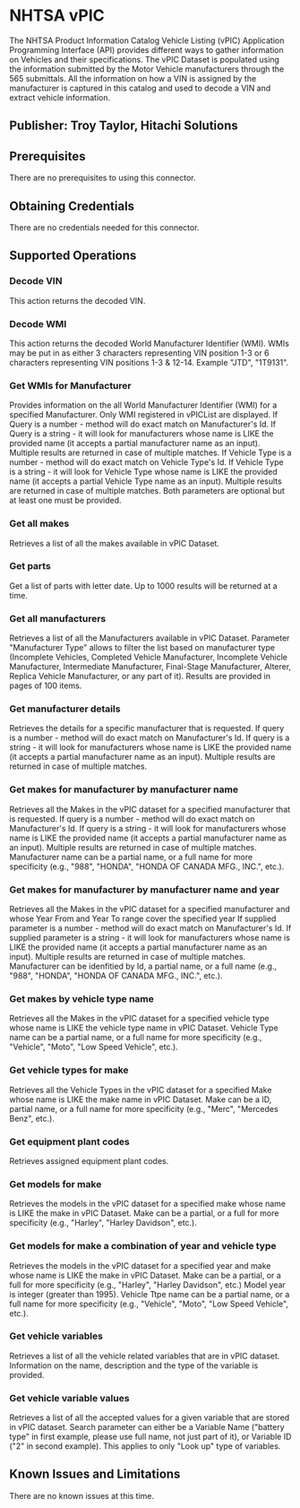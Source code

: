 # NHTSA vPIC
The NHTSA Product Information Catalog Vehicle Listing (vPIC) Application Programming Interface (API) provides different ways to gather information on Vehicles and their specifications. The vPIC Dataset is populated using the information submitted by the Motor Vehicle manufacturers through the 565 submittals. All the information on how a VIN is assigned by the manufacturer is captured in this catalog and used to decode a VIN and extract vehicle information.

## Publisher: Troy Taylor, Hitachi Solutions

## Prerequisites
There are no prerequisites to using this connector.

## Obtaining Credentials
There are no credentials needed for this connector.

## Supported Operations
### Decode VIN
This action returns the decoded VIN.
### Decode WMI
This action returns the decoded World Manufacturer Identifier (WMI). WMIs may be put in as either 3 characters representing VIN position 1-3 or 6 characters representing VIN positions 1-3 & 12-14. Example "JTD", "1T9131".
### Get WMIs for Manufacturer
Provides information on the all World Manufacturer Identifier (WMI) for a specified Manufacturer. Only WMI registered in vPICList are displayed. If Query is a number - method will do exact match on Manufacturer's Id. If Query is a string - it will look for manufacturers whose name is LIKE the provided name (it accepts a partial manufacturer name as an input). Multiple results are returned in case of multiple matches. If Vehicle Type is a number - method will do exact match on Vehicle Type's Id. If Vehicle Type is a string - it will look for Vehicle Type whose name is LIKE the provided name (it accepts a partial Vehicle Type name as an input). Multiple results are returned in case of multiple matches. Both parameters are optional but at least one must be provided.
### Get all makes
Retrieves a list of all the makes available in vPIC Dataset.
### Get parts
Get a list of parts with letter date. Up to 1000 results will be returned at a time.
### Get all manufacturers
Retrieves a list of all the Manufacturers available in vPIC Dataset. Parameter "Manufacturer Type" allows to filter the list based on manufacturer type (Incomplete Vehicles, Completed Vehicle Manufacturer, Incomplete Vehicle Manufacturer, Intermediate Manufacturer, Final-Stage Manufacturer, Alterer, Replica Vehicle Manufacturer, or any part of it). Results are provided in pages of 100 items.
### Get manufacturer details
Retrieves the details for a specific manufacturer that is requested. If query is a number - method will do exact match on Manufacturer's Id. If query is a string - it will look for manufacturers whose name is LIKE the provided name (it accepts a partial manufacturer name as an input). Multiple results are returned in case of multiple matches.
### Get makes for manufacturer by manufacturer name
Retrieves all the Makes in the vPIC dataset for a specified manufacturer that is requested. If query is a number - method will do exact match on Manufacturer's Id. If query is a string - it will look for manufacturers whose name is LIKE the provided name (it accepts a partial manufacturer name as an input). Multiple results are returned in case of multiple matches. Manufacturer name can be a partial name, or a full name for more specificity (e.g., "988", "HONDA", "HONDA OF CANADA MFG., INC.", etc.).
### Get makes for manufacturer by manufacturer name and year
Retrieves all the Makes in the vPIC dataset for a specified manufacturer and whose Year From and Year To range cover the specified year If supplied parameter is a number - method will do exact match on Manufacturer's Id. If supplied parameter is a string - it will look for manufacturers whose name is LIKE the provided name (it accepts a partial manufacturer name as an input). Multiple results are returned in case of multiple matches. Manufacturer can be idenfitied by Id, a partial name, or a full name (e.g., "988", "HONDA", "HONDA OF CANADA MFG., INC.", etc.).
### Get makes by vehicle type name
Retrieves all the Makes in the vPIC dataset for a specified vehicle type whose name is LIKE the vehicle type name in vPIC Dataset. Vehicle Type name can be a partial name, or a full name for more specificity (e.g., "Vehicle", "Moto", "Low Speed Vehicle", etc.).
### Get vehicle types for make
Retrieves all the Vehicle Types in the vPIC dataset for a specified Make whose name is LIKE the make name in vPIC Dataset. Make can be a ID, partial name, or a full name for more specificity (e.g., "Merc", "Mercedes Benz", etc.).
### Get equipment plant codes
Retrieves assigned equipment plant codes.
### Get models for make
Retrieves the models in the vPIC dataset for a specified make whose name is LIKE the make in vPIC Dataset. Make can be a partial, or a full for more specificity (e.g., "Harley", "Harley Davidson", etc.).
### Get models for make a combination of year and vehicle type
Retrieves the models in the vPIC dataset for a specified year and make whose name is LIKE the make in vPIC Dataset. Make can be a partial, or a full for more specificity (e.g., "Harley", "Harley Davidson", etc.) Model year is integer (greater than 1995). Vehicle Ttpe name can be a partial name, or a full name for more specificity (e.g., "Vehicle", "Moto", "Low Speed Vehicle", etc.).
### Get vehicle variables
Retrieves a list of all the vehicle related variables that are in vPIC dataset. Information on the name, description and the type of the variable is provided.
### Get vehicle variable values
Retrieves a list of all the accepted values for a given variable that are stored in vPIC dataset. Search parameter can either be a Variable Name ("battery type" in first example, please use full name, not just part of it), or Variable ID ("2" in second example). This applies to only "Look up" type of variables.


## Known Issues and Limitations
There are no known issues at this time.
